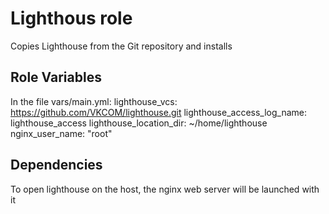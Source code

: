 Lighthous role
=========

Copies Lighthouse from the Git repository and installs

Role Variables
--------------

In the file vars/main.yml:
lighthouse_vcs: https://github.com/VKCOM/lighthouse.git
lighthouse_access_log_name: lighthouse_access
lighthouse_location_dir: ~/home/lighthouse
nginx_user_name: "root"

Dependencies
------------

To open lighthouse on the host, the nginx web server will be launched with it

